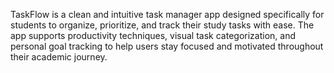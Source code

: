 TaskFlow is a clean and intuitive task manager app designed specifically for students to organize, prioritize, and track their study tasks with ease. The app supports productivity techniques, visual task categorization, and personal goal tracking to help users stay focused and motivated throughout their academic journey.
